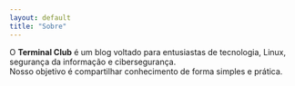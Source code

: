 ```yaml
---
layout: default
title: "Sobre"
---
```


O **Terminal Club** é um blog voltado para entusiastas de tecnologia, Linux, segurança da informação e cibersegurança.  
Nosso objetivo é compartilhar conhecimento de forma simples e prática.
